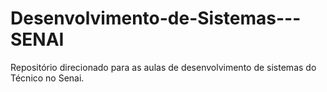 # Desenvolvimento-de-Sistemas---SENAI
Repositório direcionado para as aulas de desenvolvimento de sistemas do Técnico no Senai.

